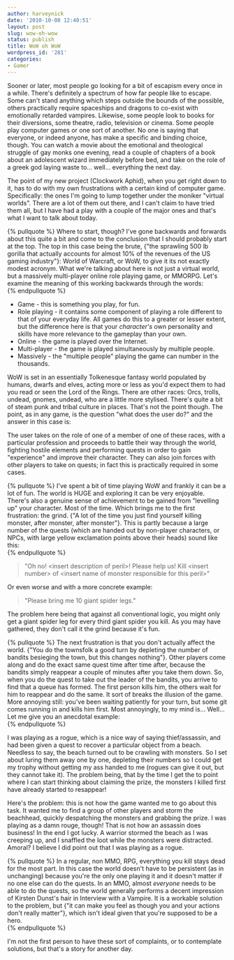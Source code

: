 ```yaml
---
author: harveynick
date: '2010-10-08 12:40:51'
layout: post
slug: wow-oh-wow
status: publish
title: WoW oh WoW
wordpress_id: '281'
categories:
- Gamer
---
```


Sooner or later, most people go looking for a bit of escapism every once in a while. There's definitely a spectrum of how far people like to escape. Some can't stand anything which steps outside the bounds of the possible, others practically require spaceships and dragons to co-exist with emotionally retarded vampires. Likewise, some people look to books for their diversions, some theatre, radio, television or cinema. Some people play computer games or one sort of another. No one is saying that everyone, or indeed anyone, has make a specific and binding choice, though. You can watch a movie about the emotional and theological struggle of gay monks one evening, read a couple of chapters of a book about an adolescent wizard immediately before bed, and take on the role of a greek god laying waste to... well... everything the next day.  

<!-- more -->

The point of my new project (Clockwork Aphid), when you get right down to it, has to do with my own frustrations with a certain kind of computer game. Specifically: the ones I'm going to lump together under the moniker "virtual worlds". There are a lot of them out there, and I can't claim to have tried them all, but I have had a play with a couple of the major ones and that's what I want to talk about today.  

{% pullquote %}
Where to start, though? I've gone backwards and forwards about this quite a bit and come to the conclusion that I should probably start at the top. The top in this case being the brute, {"the sprawling 500 lb gorilla that actually accounts for almost 10% of the revenues of the US gaming industry"}: World of Warcraft, or WoW, to give it its not exactly modest acronym. What we're talking about here is not just a virtual world, but a massively multi-player online role playing game, or MMORPG. Let's examine the meaning of this working backwards through the words:  
{% endpullquote %}

* Game - this is something you play, for fun.  
* Role playing - it contains some component of playing a role different to that of your everyday life. All games do this to a greater or lesser extent, but the difference here is that your _character's_ own personality and skills have more relevance to the gameplay than your own.  
* Online - the game is played over the Internet.  
* Multi-player - the game is played simultaneously by multiple people.  
* Massively - the "multiple people" playing the game can number in the thousands.  

WoW is set in an essentially Tolkenesque fantasy world populated by humans, dwarfs and elves, acting more or less as you'd expect them to had you read or seen the Lord of the Rings. There are other races: Orcs, trolls, undead, gnomes, undead, who are a little more stylised. There's quite a bit of steam punk and tribal culture in places. That's not the point though. The point, as in any game, is the question "what does the user do?" and the answer in this case is:  

The user takes on the role of one of a member of one of these races, with a particular profession and proceeds to battle their way through the world, fighting hostile elements and performing quests in order to gain "experience" and improve their character. They can also join forces with other players to take on quests; in fact this is practically required in some cases.  

{% pullquote %}
I've spent a bit of time playing WoW and frankly it can be a lot of fun. The world is HUGE and exploring it can be very enjoyable. There's also a genuine sense of achievement to be gained from "levelling up" your character. Most of the time. Which brings me to the first frustration: the grind. {"A lot of the time you just find yourself killing monster, after monster, after monster"}. This is partly because a large number of the quests (which are handed out by non-player characters, or NPCs, with large yellow exclamation points above their heads) sound like this:  
{% endpullquote %}

> "Oh no! \<insert description of peril\>! Please help us! Kill \<insert number\> of \<insert name of monster responsible for this peril\>"  

Or even worse and with a more concrete example:  

> "Please bring me 10 giant spider legs."  

The problem here being that against all conventional logic, you might only get a giant spider leg for every third giant spider you kill. As you may have gathered, they don't call it the grind because it's fun.  

{% pullquote %}
The next frustration is that you don't actually affect the world. {"You do the townsfolk a good turn by depleting the number of bandits besieging the town, but this changes nothing"}. Other players come along and do the exact same quest time after time after, because the bandits simply reappear a couple of minutes after you take them down. So, when you do the quest to take out the leader of the bandits, you arrive to find that a queue has formed. The first person kills him, the others wait for him to reappear and do the same. It sort of breaks the illusion of the game. More annoying still: you've been waiting patiently for your turn, but some git comes running in and kills him first. Most annoyingly, to my mind is... Well... Let me give you an anecdotal example:  
{% endpullquote %}

I was playing as a rogue, which is a nice way of saying thief/assassin, and had been given a quest to recover a particular object from a beach. Needless to say, the beach turned out to be crawling with monsters. So I set about luring them away one by one, depleting their numbers so I could get my trophy without getting my ass handed to me (rogues can give it out, but they cannot take it). The problem being, that by the time I get the to point where I can start thinking about claiming the prize, the monsters I killed first have already started to resappear!  

Here's the problem: this is not how the game wanted me to go about this task. It wanted me to find a group of other players and storm the beachhead, quickly despatching the monsters and grabbing the prize. I was playing as a damn rouge, though! That is not how an assassin does business! In the end I got lucky. A warrior stormed the beach as I was creeping up, and I snaffled the loot while the monsters were distracted. Amoral? I believe I did point out that I was playing as a rogue.  

{% pullquote %}
In a regular, non MMO, RPG, everything you kill stays dead for the most part. In this case the world doesn't have to be persistent (as in unchanging) because you're the only one playing it and it doesn't matter if no one else can do the quests. In an MMO, almost _everyone_ needs to be able to do the quests, so the world generally performs a decent impression of Kirsten Dunst's hair in Interview with a Vampire. It is a workable solution to the problem, but {"it can make you feel as though you and your actions don't really matter"}, which isn't ideal given that you're supposed to be a hero.  
{% endpullquote %}

I'm not the first person to have these sort of complaints, or to contemplate solutions, but that's a story for another day.
